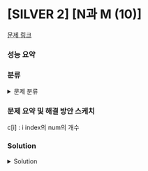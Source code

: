 # [SILVER 2] [N과 M (10)]

[문제 링크](https://www.acmicpc.net/problem/15664) 

### 성능 요약

### 분류

<details><summary>문제 분류</summary> 

[백트래킹]

</details>

### 문제 요약 및 해결 방안 스케치

c[i] : i index의 num의 개수

### Solution

<details><summary>Solution</summary> 

[Source Code]

</details>
